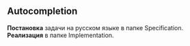 Autocompletion
--------------

**Постановка** задачи на русском языке в папке Specification.  
**Реализация** в папке Implementation.
